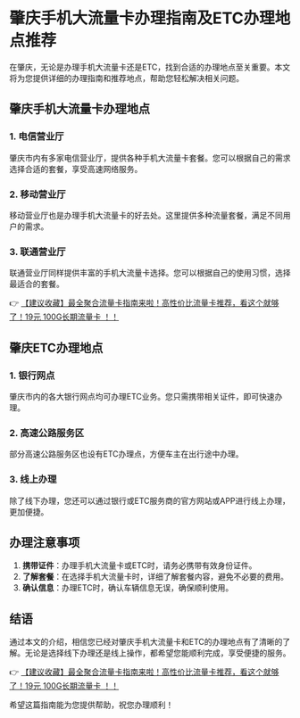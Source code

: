 # 肇庆手机大流量卡办理指南及ETC办理地点推荐

在肇庆，无论是办理手机大流量卡还是ETC，找到合适的办理地点至关重要。本文将为您提供详细的办理指南和推荐地点，帮助您轻松解决相关问题。

## 肇庆手机大流量卡办理地点

### 1. 电信营业厅
肇庆市内有多家电信营业厅，提供各种手机大流量卡套餐。您可以根据自己的需求选择合适的套餐，享受高速网络服务。

### 2. 移动营业厅
移动营业厅也是办理手机大流量卡的好去处。这里提供多种流量套餐，满足不同用户的需求。

### 3. 联通营业厅
联通营业厅同样提供丰富的手机大流量卡选择。您可以根据自己的使用习惯，选择最适合的套餐。

👉 [【建议收藏】最全聚合流量卡指南来啦！高性价比流量卡推荐，看这个就够了！19元 100G长期流量卡 ！！](https://bit.ly/Liuliangka)

## 肇庆ETC办理地点

### 1. 银行网点
肇庆市内的各大银行网点均可办理ETC业务。您只需携带相关证件，即可快速办理。

### 2. 高速公路服务区
部分高速公路服务区也设有ETC办理点，方便车主在出行途中办理。

### 3. 线上办理
除了线下办理，您还可以通过银行或ETC服务商的官方网站或APP进行线上办理，更加便捷。

## 办理注意事项

1. **携带证件**：办理手机大流量卡或ETC时，请务必携带有效身份证件。
2. **了解套餐**：在选择手机大流量卡时，详细了解套餐内容，避免不必要的费用。
3. **确认信息**：办理ETC时，确认车辆信息无误，确保顺利使用。

## 结语

通过本文的介绍，相信您已经对肇庆手机大流量卡和ETC的办理地点有了清晰的了解。无论是选择线下办理还是线上操作，都希望您能顺利完成，享受便捷的服务。

👉 [【建议收藏】最全聚合流量卡指南来啦！高性价比流量卡推荐，看这个就够了！19元 100G长期流量卡 ！！](https://bit.ly/Liuliangka)

希望这篇指南能为您提供帮助，祝您办理顺利！